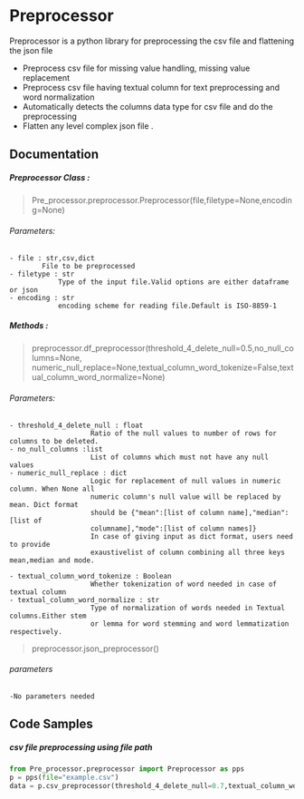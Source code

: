 # Preprocessor

Preprocessor is a python library for preprocessing the csv file and flattening the json file

  - Preprocess csv file for missing value handling, missing value replacement 
  - Preprocess csv file having textual column for text preprocessing and word normalization
  - Automatically detects the columns data type for csv file and do the preprocessing
  - Flatten any level complex json file .



## Documentation

##### Preprocessor Class :
>Pre_processor.preprocessor.Preprocessor(file,filetype=None,encoding=None)
###### Parameters:
    - file : str,csv,dict
            File to be preprocessed
    - filetype : str
                Type of the input file.Valid options are either dataframe or json
    - encoding : str
                encoding scheme for reading file.Default is ISO-8859-1
##### Methods :
>preprocessor.df_preprocessor(threshold_4_delete_null=0.5,no_null_columns=None,
numeric_null_replace=None,textual_column_word_tokenize=False,textual_column_word_normalize=None)
###### Parameters:
    - threshold_4_delete_null : float
                        Ratio of the null values to number of rows for columns to be deleted.
    - no_null_columns :list
                        List of columns which must not have any null values
    - numeric_null_replace : dict 
                        Logic for replacement of null values in numeric column. When None all
                        numeric column's null value will be replaced by mean. Dict format 
                        should be {"mean":[list of column name],"median":[list of 
                        columname],"mode":[list of column names]}
                        In case of giving input as dict format, users need to provide 
                        exaustivelist of column combining all three keys mean,median and mode.
    
    - textual_column_word_tokenize : Boolean
                        Whether tokenization of word needed in case of textual column
    - textual_column_word_normalize : str
                        Type of normalization of words needed in Textual columns.Either stem 
                        or lemma for word stemming and word lemmatization respectively.



>preprocessor.json_preprocessor()
###### parameters
    -No parameters needed

## Code Samples
##### csv file preprocessing using file path
```python
from Pre_processor.preprocessor import Preprocessor as pps
p = pps(file="example.csv")
data = p.csv_preprocessor(threshold_4_delete_null=0.7,textual_column_word_tokenize=True)
```